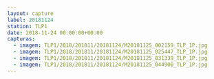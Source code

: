 ```yaml
---
layout: capture
label: 20181124
station: TLP1
date: 2018-11-24 00:00:00+00:00
capturas:
  - imagem: TLP1/2018/201811/20181124/M20181125_002159_TLP_1P.jpg
  - imagem: TLP1/2018/201811/20181124/M20181125_025447_TLP_1P.jpg
  - imagem: TLP1/2018/201811/20181124/M20181125_031339_TLP_1P.jpg
  - imagem: TLP1/2018/201811/20181124/M20181125_044900_TLP_1P.jpg
---
```

